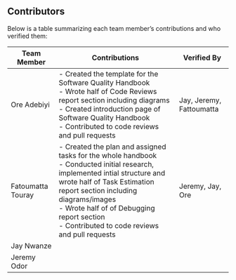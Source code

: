 ## Contributors

Below is a table summarizing each team member’s contributions and who verified them:

| **Team Member** | **Contributions**                                                                                          | **Verified By**           |
|-----------------|------------------------------------------------------------------------------------------------------------|---------------------------|
| Ore Adebiyi | - Created the template for the Software Quality Handbook<br>- Wrote half of Code Reviews report section including diagrams<br>- Created introduction page of Software Quality Handbook<br>- Contributed to code reviews and pull requests                      | Jay, Jeremy, Fattoumatta            |
| Fatoumatta Touray | - Created the plan and assigned tasks for the whole handbook<br>- Conducted initial research, implemented intial structure and wrote half of Task Estimation report section including diagrams/images<br>- Wrote half of of Debugging report section<br>- Contributed to code reviews and pull requests         | Jeremy, Jay, Ore |
| Jay Nwanze |                    |             |
| Jeremy Odor |                   |             |

